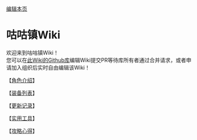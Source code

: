 [编辑本页](https://github.com/GuguTown/Wiki/edit/main/README.md)
# 咕咕镇Wiki
欢迎来到咕咕镇Wiki！   
您可以在[此Wiki的Github库](https://github.com/GuguTown/Wiki)编辑Wiki提交PR等待库所有者通过合并请求，或者申请加入组织后实时自由编辑该Wiki！   

【[角色介绍](char/index.md)】   

【[装备列表](equip/index.md)】   

【[更新记录](changelog.md)】   

【[实用工具](tool.md)】   

【[攻略心得](article/index.md)】   
